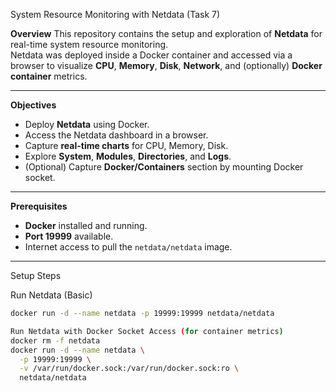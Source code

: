 System Resource Monitoring with Netdata (Task 7)

**Overview**
This repository contains the setup and exploration of **Netdata** for real-time system resource monitoring.  
Netdata was deployed inside a Docker container and accessed via a browser to visualize **CPU**, **Memory**, **Disk**, **Network**, and (optionally) **Docker container** metrics.  

---

 **Objectives**
- Deploy **Netdata** using Docker.
- Access the Netdata dashboard in a browser.
- Capture **real-time charts** for CPU, Memory, Disk.
- Explore **System**, **Modules**, **Directories**, and **Logs**.
- (Optional) Capture **Docker/Containers** section by mounting Docker socket.

---

**Prerequisites**
- **Docker** installed and running.
- **Port 19999** available.
- Internet access to pull the `netdata/netdata` image.

---

Setup Steps

Run Netdata (Basic)
```bash
docker run -d --name netdata -p 19999:19999 netdata/netdata

Run Netdata with Docker Socket Access (for container metrics)
docker rm -f netdata
docker run -d --name netdata \
  -p 19999:19999 \
  -v /var/run/docker.sock:/var/run/docker.sock:ro \
  netdata/netdata
